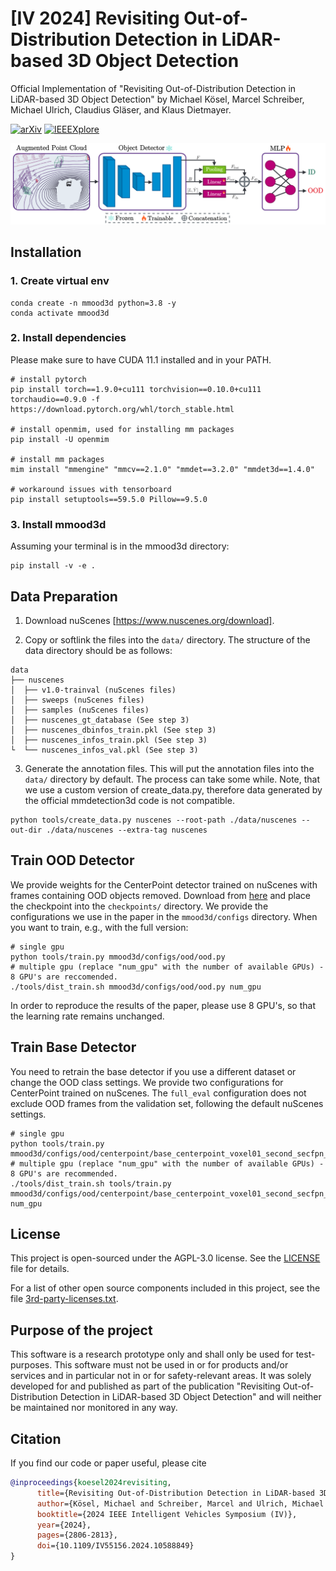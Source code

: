 # [IV 2024] Revisiting Out-of-Distribution Detection in LiDAR-based 3D Object Detection


Official Implementation of "Revisiting Out-of-Distribution Detection in LiDAR-based 3D Object Detection" by Michael Kösel, Marcel Schreiber, Michael Ulrich, Claudius Gläser, and Klaus Dietmayer.

[![arXiv](https://img.shields.io/badge/arXiv-2404.15879-red)](https://arxiv.org/abs/2404.15879) [![IEEEXplore](https://img.shields.io/badge/IEEEXplore-10588849-blue)](https://ieeexplore.ieee.org/document/10588849)

![overview](overview.png)

<!---
## Abstract
LiDAR-based 3D object detection has become an essential part of automated driving due to its ability to localize and classify objects precisely in 3D. However, object detectors face a critical challenge when dealing with unknown foreground objects, particularly those that were not present in their original training data. These out-of-distribution (OOD) objects can lead to misclassifications, posing a significant risk to the safety and reliability of automated vehicles. Currently, LiDAR-based OOD object detection has not been well studied. We address this problem by generating synthetic training data for OOD objects by perturbing known object categories. Our idea is that these synthetic OOD objects produce different responses in the feature map of an object detector compared to in-distribution (ID) objects. We then extract features using a pre-trained and fixed object detector and train a simple multilayer perceptron (MLP) to classify each detection as either ID or OOD. In addition, we propose a new evaluation protocol that allows the use of existing datasets without modifying the point cloud, ensuring a more authentic evaluation of real-world scenarios. The effectiveness of our method is validated through experiments on the newly proposed nuScenes OOD benchmark.
-->

## Installation

### 1. Create virtual env
```shell script
conda create -n mmood3d python=3.8 -y
conda activate mmood3d
```

### 2. Install dependencies
Please make sure to have CUDA 11.1 installed and in your PATH.

```shell script
# install pytorch
pip install torch==1.9.0+cu111 torchvision==0.10.0+cu111 torchaudio==0.9.0 -f https://download.pytorch.org/whl/torch_stable.html

# install openmim, used for installing mm packages
pip install -U openmim

# install mm packages
mim install "mmengine" "mmcv==2.1.0" "mmdet==3.2.0" "mmdet3d==1.4.0"

# workaround issues with tensorboard
pip install setuptools==59.5.0 Pillow==9.5.0
```

### 3. Install mmood3d
Assuming your terminal is in the mmood3d directory:
```shell script
pip install -v -e .
```

## Data Preparation
1. Download nuScenes [https://www.nuscenes.org/download].

2. Copy or softlink the files into the `data/` directory. The structure of the data directory should be as follows:

```shell script
data
├── nuscenes
│  ├── v1.0-trainval (nuScenes files)
│  ├── sweeps (nuScenes files)
│  ├── samples (nuScenes files)
│  ├── nuscenes_gt_database (See step 3)
│  ├── nuscenes_dbinfos_train.pkl (See step 3)
│  ├── nuscenes_infos_train.pkl (See step 3)
└  └── nuscenes_infos_val.pkl (See step 3)

```

3. Generate the annotation files.  This will put the annotation files into the `data/` directory by default. The process can take some while.
Note, that we use a custom version of create_data.py, therefore data generated by the official mmdetection3d code is not compatible.
```shell script
python tools/create_data.py nuscenes --root-path ./data/nuscenes --out-dir ./data/nuscenes --extra-tag nuscenes
```

## Train OOD Detector
We provide weights for the CenterPoint detector trained on nuScenes with frames containing OOD objects removed. Download from [here](https://github.com/uulm-mrm/mmood3d/releases/download/base_centerpoint/base_centerpoint_voxel01_second_secfpn_8xb4_cyclic_20e_nus_3d_known.pth) and place the checkpoint into the `checkpoints/` directory.
We provide the configurations we use in the paper in the `mmood3d/configs` directory. When you want to train, e.g., with the full version:
```shell
# single gpu
python tools/train.py mmood3d/configs/ood/ood.py
# multiple gpu (replace "num_gpu" with the number of available GPUs) - 8 GPU's are reccomended.
./tools/dist_train.sh mmood3d/configs/ood/ood.py num_gpu
```
In order to reproduce the results of the paper, please use 8 GPU's, so that the learning rate remains unchanged.

## Train Base Detector
You need to retrain the base detector if you use a different dataset or change the OOD class settings.
We provide two configurations for CenterPoint trained on nuScenes.  The `full_eval` configuration does not exclude OOD frames from the validation set, following the default nuScenes settings.
```shell
# single gpu
python tools/train.py mmood3d/configs/ood/centerpoint/base_centerpoint_voxel01_second_secfpn_8xb4_cyclic_20e_nus_3d_known_full_eval.py
# multiple gpu (replace "num_gpu" with the number of available GPUs) - 8 GPU's are recommended.
./tools/dist_train.sh tools/train.py mmood3d/configs/ood/centerpoint/base_centerpoint_voxel01_second_secfpn_8xb4_cyclic_20e_nus_3d_known_full_eval.py num_gpu
```

## License

This project is open-sourced under the AGPL-3.0 license. See the [LICENSE](LICENSE) file for details.

For a list of other open source components included in this project, see the file [3rd-party-licenses.txt](3rd-party-licenses.txt).


## Purpose of the project

This software is a research prototype only and shall only be used for test-purposes. This software must not be used in or for products and/or services and in particular not in or for safety-relevant areas. It was solely developed for and published as part of the publication "Revisiting Out-of-Distribution Detection in LiDAR-based 3D Object Detection" and will neither be maintained nor monitored in any way.


## Citation

If you find our code or paper useful, please cite

```bibtex
@inproceedings{koesel2024revisiting,
      title={Revisiting Out-of-Distribution Detection in LiDAR-based 3D Object Detection},
      author={Kösel, Michael and Schreiber, Marcel and Ulrich, Michael and Gläser, Claudius and Dietmayer, Klaus},
      booktitle={2024 IEEE Intelligent Vehicles Symposium (IV)}, 
      year={2024},
      pages={2806-2813},
      doi={10.1109/IV55156.2024.10588849}
}
```

